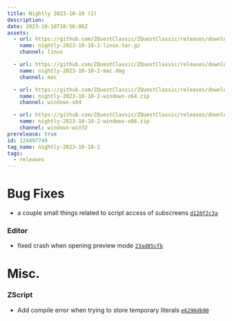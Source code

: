 ```yaml
---
title: Nightly 2023-10-10 (2)
description: 
date: 2023-10-10T18:56:06Z
assets: 
  - url: https://github.com/ZQuestClassic/ZQuestClassic/releases/download/nightly-2023-10-10-2/nightly-2023-10-10-2-linux.tar.gz
    name: nightly-2023-10-10-2-linux.tar.gz
    channel: linux

  - url: https://github.com/ZQuestClassic/ZQuestClassic/releases/download/nightly-2023-10-10-2/nightly-2023-10-10-2-mac.dmg
    name: nightly-2023-10-10-2-mac.dmg
    channel: mac

  - url: https://github.com/ZQuestClassic/ZQuestClassic/releases/download/nightly-2023-10-10-2/nightly-2023-10-10-2-windows-x64.zip
    name: nightly-2023-10-10-2-windows-x64.zip
    channel: windows-x64

  - url: https://github.com/ZQuestClassic/ZQuestClassic/releases/download/nightly-2023-10-10-2/nightly-2023-10-10-2-windows-x86.zip
    name: nightly-2023-10-10-2-windows-x86.zip
    channel: windows-win32
prerelease: true
id: 124497749
tag_name: nightly-2023-10-10-2
tags:
  - releases
---
```




# Bug Fixes

- a couple small things related to script access of subscreens [`d120f2c3a`](https://github.com/ZQuestClassic/ZQuestClassic/commit/d120f2c3a2d4b8799b3521447565767a4be6a2b6)

### Editor

- fixed crash when opening preview mode [`23ad85cfb`](https://github.com/ZQuestClassic/ZQuestClassic/commit/23ad85cfb376c2d9e69911d30e437bfdf4eb5106)

# Misc.

### ZScript

- Add compile error when trying to store temporary literals [`e6296db90`](https://github.com/ZQuestClassic/ZQuestClassic/commit/e6296db908961986f863450f99d3071a49e2fa3e)

